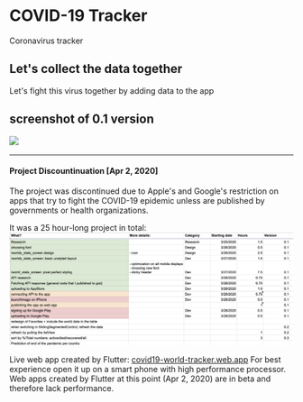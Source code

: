 # COVID-19 Tracker

Coronavirus tracker

## Let's collect the data together

Let's fight this virus together by adding data to the app



## screenshot of 0.1 version


<img src="README/screenshot.png" width="400" />

---

#### Project Discountinuation [Apr 2, 2020] 
The project was discontinued due to Apple's and Google's restriction on apps that try to fight the COVID-19 epidemic unless are published by governments or health organizations.

It was a 25 hour-long project in total:
![](README/project_hours.png)


Live web app created by Flutter: [covid19-world-tracker.web.app](https://covid19-world-tracker.web.app) For best experience open it up on a smart phone with high performance processor. Web apps created by Flutter at this point (Apr 2, 2020) are in beta and therefore lack performance.
